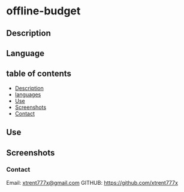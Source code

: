 # offline-budget

## Description



## Language



## table of contents

* [Description](#description)
* [languages](#languages)              
* [Use](#use)
* [Screenshots](#screenshots)
* [Contact](#contact)

## Use


## Screenshots



### Contact
Email: xtrent777x@gmail.com
GITHUB: https://github.com/xtrent777x
